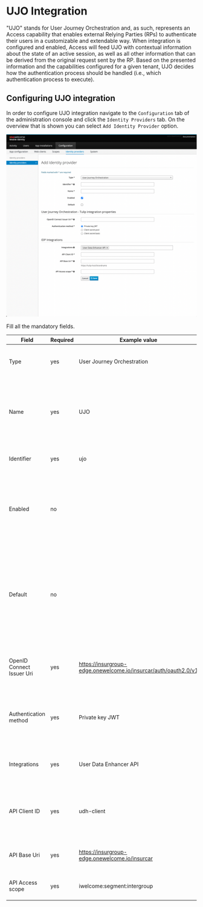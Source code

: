 # UJO Integration

"UJO" stands for User Journey Orchestration and, as such, represents an Access capability that enables external Relying Parties (RPs) to
authenticate their users in a customizable and extendable way. When integration is configured and enabled, Access will feed UJO with
contextual information about the state of an active session, as well as all other information that can be derived from the original request
sent by the RP. Based on the presented information and the capabilities configured for a given tenant, UJO decides how the authentication
process should be handled (i.e., which authentication process to execute).

## Configuring UJO integration

In order to configure UJO integration navigate to the `Configuration` tab of the administration console and click the `Identity Providers`
tab. On the overview that is shown you can select `Add Identity Provider` option.

![Configure UJO integration](img/add-ujo-idp-page.png)

Fill all the mandatory fields.

| Field                     | Required | Example value                                                   | Details                                                                                                                                                                       |
|---------------------------|----------|-----------------------------------------------------------------|-------------------------------------------------------------------------------------------------------------------------------------------------------------------------------|
| Type                      | yes      | User Journey Orchestration                                      | The integration type, for UJO must be set to `User Journey Orchestration`.                                                                                                    |
| Name                      | yes      | UJO                                                             | Display name of this UJO Identity Provider instance. This is only used for informational purposes in the Admin console and APIs.                                              |
| Identifier                | yes      | ujo                                                             | Unique identifier of this UJO Identity Provider.                                                                                                                              |
| Enabled                   | no       |                                                                 | Indicates whether the Identity Provider integration being configured is enabled (can be references by Web and Mobile Clients).                                                |
| Default                   | no       |                                                                 | Indicates whether the Identity Provider integration being configured is default - will be used by all Web and Mobile Clients that don't specify a specific Identity Provider. |
| OpenID Connect Issuer Uri | yes      | https://insurgroup-edge.onewelcome.io/insurcar/auth/oauth2.0/v1 | OIDC Issuer URI of Tulip instance that is meant to serve as a User Store for this UJO integration.                                                                            |
| Authentication method     | yes      | Private key JWT                                                 | Client authentication scheme that will be used by Access when communicating with Tulip and UDH APIs.                                                                          |
| Integrations              | yes      | User Data Enhancer API                                          | UJO integration requires UDH which is used a primary data source about the user.                                                                                              |
| API Client ID             | yes      | udh-client                                                      | The OAuth client identifier that will be used to obtain an AccessToken for the UDH communication.                                                                             |
| API Base Uri              | yes      | https://insurgroup-edge.onewelcome.io/insurcar                  | The Tulip's base URL including segment path element.                                                                                                                          |
| API Access scope          | yes      | iwelcome:segment:intergroup                                     | OAuth scope required by the UDH integration.                                                                                                                                  |
